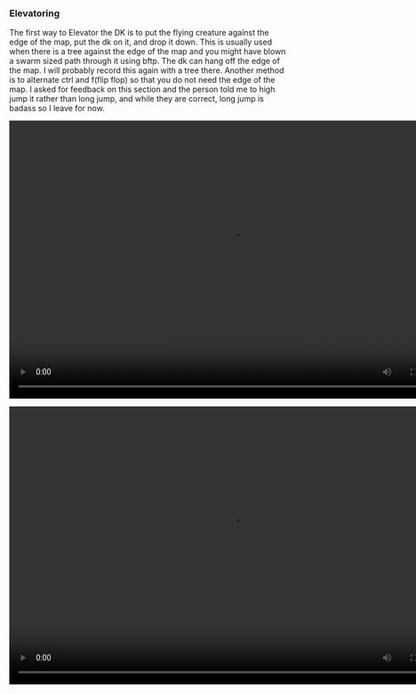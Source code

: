 ### Elevatoring


The first way to Elevator the DK is to put the flying creature against the edge of the map, put the dk on it, and drop it down. This is usually used when there is a tree against the edge of the map and you might have blown a swarm sized path through it using bftp. The dk can hang off the edge of the map. I will probably record this again with a tree there. Another method is to alternate ctrl and f(flip flop) so that you do not need the edge of the map. I asked for feedback on this section and the person told me to high jump it rather than long jump, and while they are correct, long jump is badass so I leave for now.


<video controls="true" width="800" height="500" ><source src="https://raw.githubusercontent.com/1IlIl/wikidata/main/tra_trsw2_stuff/Elevatoring.mp4"></video>


<video controls="true" width="800" height="500" ><source src="https://raw.githubusercontent.com/1IlIl/wikidata/main/tra_trsw2_stuff/Elevatoring2.mp4"></video>

